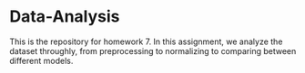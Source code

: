 # Data-Analysis

This is the repository for homework 7.
In this assignment, we analyze the dataset throughly, from preprocessing to normalizing to comparing between different models. 
